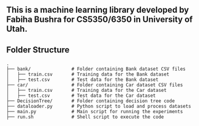## This is a machine learning library developed by Fabiha Bushra for CS5350/6350 in University of Utah.

## Folder Structure
```plaintext
.
├── bank/               # Folder containing Bank dataset CSV files
│   ├── train.csv       # Training data for the Bank dataset
│   ├── test.csv        # Test data for the Bank dataset
├── car/                # Folder containing Car dataset CSV files
│   ├── train.csv       # Training data for the Car dataset
│   ├── test.csv        # Test data for the Car dataset
├── DecisionTree/       # Folder containing decision tree code
├── dataloader.py       # Python script to load and process datasets
├── main.py             # Main script for running the experiments
├── run.sh              # Shell script to execute the code
